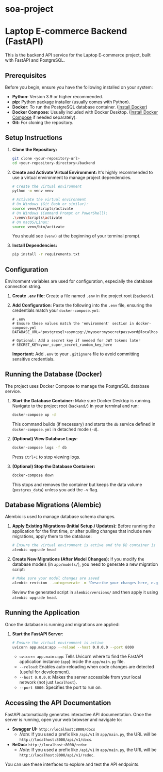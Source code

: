 # soa-project
# Laptop E-commerce Backend (FastAPI)

This is the backend API service for the Laptop E-commerce project, built with FastAPI and PostgreSQL.

## Prerequisites

Before you begin, ensure you have the following installed on your system:

*   **Python:** Version 3.9 or higher recommended.
*   **pip:** Python package installer (usually comes with Python).
*   **Docker:** To run the PostgreSQL database container. ([Install Docker](https://docs.docker.com/get-docker/))
*   **Docker Compose:** Usually included with Docker Desktop. ([Install Docker Compose](https://docs.docker.com/compose/install/) if needed separately).
*   **Git:** For cloning the repository.

## Setup Instructions

1.  **Clone the Repository:**
    ```bash
    git clone <your-repository-url>
    cd <your-repository-directory>/backend
    ```

2.  **Create and Activate Virtual Environment:**
    It's highly recommended to use a virtual environment to manage project dependencies.

    ```bash
    # Create the virtual environment
    python -m venv venv

    # Activate the virtual environment
    # On Windows (Git Bash or similar):
    source venv/Scripts/activate
    # On Windows (Command Prompt or PowerShell):
    .\venv\Scripts\activate
    # On macOS/Linux:
    source venv/bin/activate
    ```
    You should see `(venv)` at the beginning of your terminal prompt.

3.  **Install Dependencies:**
    ```bash
    pip install -r requirements.txt
    ```

## Configuration

Environment variables are used for configuration, especially the database connection string.

1.  **Create `.env` file:** Create a file named `.env` in the project root (`backend/`).
2.  **Add Configuration:** Paste the following into the `.env` file, ensuring the credentials match your `docker-compose.yml`:

    ```env
    # .env
    # Ensure these values match the 'environment' section in docker-compose.yml
    DATABASE_URL="postgresql+asyncpg://myuser:mysecretpassword@localhost:5432/laptop_ecommerce"

    # Optional: Add a secret key if needed for JWT tokens later
    # SECRET_KEY=your_super_secret_random_key_here
    ```
    **Important:** Add `.env` to your `.gitignore` file to avoid committing sensitive credentials.

## Running the Database (Docker)

The project uses Docker Compose to manage the PostgreSQL database service.

1.  **Start the Database Container:**
    Make sure Docker Desktop is running. Navigate to the project root (`backend/`) in your terminal and run:
    ```bash
    docker-compose up -d
    ```
    This command builds (if necessary) and starts the `db` service defined in `docker-compose.yml` in detached mode (`-d`).

2.  **(Optional) View Database Logs:**
    ```bash
    docker-compose logs -f db
    ```
    Press `Ctrl+C` to stop viewing logs.

3.  **(Optional) Stop the Database Container:**
    ```bash
    docker-compose down
    ```
    This stops and removes the container but keeps the data volume (`postgres_data`) unless you add the `-v` flag.

## Database Migrations (Alembic)

Alembic is used to manage database schema changes.

1.  **Apply Existing Migrations (Initial Setup / Updates):**
    Before running the application for the first time, or after pulling changes that include new migrations, apply them to the database:
    ```bash
    # Ensure the virtual environment is active and the DB container is running
    alembic upgrade head
    ```

2.  **Create New Migrations (After Model Changes):**
    If you modify the database models (in `app/models/`), you need to generate a new migration script:
    ```bash
    # Make sure your model changes are saved
    alembic revision --autogenerate -m "Describe your changes here, e.g., Add stock field to Product"
    ```
    Review the generated script in `alembic/versions/` and then apply it using `alembic upgrade head`.

## Running the Application

Once the database is running and migrations are applied:

1.  **Start the FastAPI Server:**
    ```bash
    # Ensure the virtual environment is active
    uvicorn app.main:app --reload --host 0.0.0.0 --port 8000
    ```
    *   `uvicorn app.main:app`: Tells Uvicorn where to find the FastAPI application instance (`app`) inside the `app/main.py` file.
    *   `--reload`: Enables auto-reloading when code changes are detected (useful for development).
    *   `--host 0.0.0.0`: Makes the server accessible from your local network (not just `localhost`).
    *   `--port 8000`: Specifies the port to run on.

## Accessing the API Documentation

FastAPI automatically generates interactive API documentation. Once the server is running, open your web browser and navigate to:

*   **Swagger UI:** `http://localhost:8000/docs`
    *   *Note:* If you used a prefix like `/api/v1` in `app/main.py`, the URL will be `http://localhost:8000/api/v1/docs`.
*   **ReDoc:** `http://localhost:8000/redoc`
    *   *Note:* If you used a prefix like `/api/v1` in `app/main.py`, the URL will be `http://localhost:8000/api/v1/redoc`.

You can use these interfaces to explore and test the API endpoints.